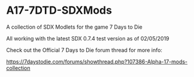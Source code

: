 # A17-7DTD-SDXMods

A collection of SDX Modlets for the game 7 Days to Die

All working with the latest SDX 0.7.4 test version as of 02/05/2019


Check out the Official 7 Days to Die forum thread for more info:

https://7daystodie.com/forums/showthread.php?107386-Alpha-17-mods-collection
